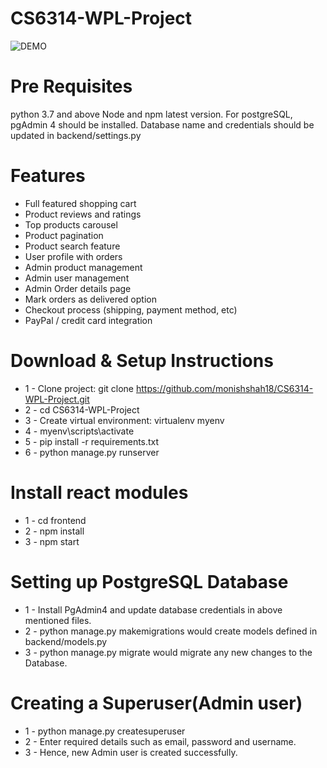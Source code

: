 # CS6314-WPL-Project
![DEMO](../no_login.png)

# Pre Requisites
python 3.7 and above
Node and npm latest version.
For postgreSQL, pgAdmin 4 should be installed.
Database name and credentials should be updated in backend/settings.py

# Features
* Full featured shopping cart
* Product reviews and ratings
* Top products carousel
* Product pagination
* Product search feature
* User profile with orders
* Admin product management
* Admin user management
* Admin Order details page
* Mark orders as delivered option
* Checkout process (shipping, payment method, etc)
* PayPal / credit card integration


# Download & Setup Instructions

* 1 - Clone project: git clone https://github.com/monishshah18/CS6314-WPL-Project.git
* 2 - cd CS6314-WPL-Project
* 3 - Create virtual environment: virtualenv myenv
* 4 - myenv\scripts\activate
* 5 - pip install -r requirements.txt
* 6 - python manage.py runserver

# Install react modules
* 1 - cd frontend
* 2 - npm install
* 3 - npm start

# Setting up PostgreSQL Database
* 1 - Install PgAdmin4 and update database credentials in above mentioned files.
* 2 - python manage.py makemigrations would create models defined in backend/models.py
* 3 - python manage.py migrate would migrate any new changes to the Database.

# Creating a Superuser(Admin user)
* 1 - python manage.py createsuperuser
* 2 - Enter required details such as email, password and username.
* 3 - Hence, new Admin user is created successfully.